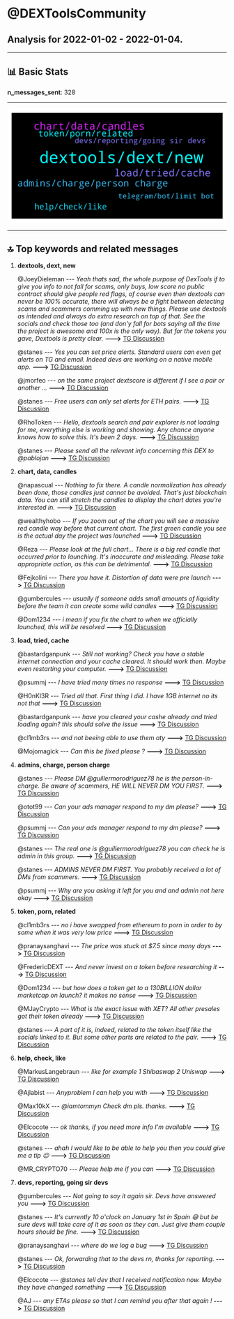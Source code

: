 # **@DEXToolsCommunity**
 ## Analysis for **2022-01-02** - **2022-01-04**.

---

## 📊 **Basic Stats**

**n_messages_sent**: 328

---
![wordcloud](DEXToolsCommunity_2Days_wordcloud.png)

---


## 🔝 **Top keywords and related messages**

1. **dextools, dext, new**

    @JoeyDieleman --- *Yeah thats sad, the whole purpose of DexTools if to give you info to not fall for scams, only buys, low score no public contract should give people red flags, of course even then dextools can never be 100% accurate, there will always be a fight between detecting scams and scammers comming up with new things. Please use dextools as intended and always do extra research on top of that. See the socials and check those too (and don'y fall for bots saying all the time the project is awesome and 100x is the only way). But for the tokens you gave, Dextools is pretty clear.* **--->** [TG Discussion](https://t.me/DEXToolsCommunity/321274)

    @stanes --- *Yes you can set price alerts. Standard users can even get alerts on TG and email. Indeed devs are working on a native mobile app.* **--->** [TG Discussion](https://t.me/DEXToolsCommunity/321150)

    @jmorfeo --- *on the same project dextscore is different if I see a pair or another ...* **--->** [TG Discussion](https://t.me/DEXToolsCommunity/321782)

    @stanes --- *Free users can only set alerts for ETH pairs.* **--->** [TG Discussion](https://t.me/DEXToolsCommunity/321152)

    @RhoToken --- *Hello, dextools search and pair explorer is not loading for me, everything else is working and showing. Any chance anyone knows how to solve this. It's been 2 days.* **--->** [TG Discussion](https://t.me/DEXToolsCommunity/321488)

    @stanes --- *Please send all the relevant info concerning this DEX to @pablojan* **--->** [TG Discussion](https://t.me/DEXToolsCommunity/321146)

2. **chart, data, candles**

    @napascual --- *Nothing to fix there. A candle normalization has already been done, those candles just cannot be avoided. That's just blockchain data. You can still stretch the candles to display the chart dates you're interested in.* **--->** [TG Discussion](https://t.me/DEXToolsCommunity/320928)

    @wealthyhobo --- *If you zoom out of the chart you will see a massive red candle way before that current chart. The first green candle you see is the actual day the project was launched* **--->** [TG Discussion](https://t.me/DEXToolsCommunity/320931)

    @Reza --- *Please look at the full chart... There is a big red candle that occurred prior to launching. It's inaccurate and misleading. Please take appropriate action, as this can be detrimental.* **--->** [TG Discussion](https://t.me/DEXToolsCommunity/321044)

    @Fejkolini --- *There you have it. Distortion of data were pre launch* **--->** [TG Discussion](https://t.me/DEXToolsCommunity/321049)

    @gumbercules --- *usually if someone adds small amounts of liquidity before the team it can create some wild candles* **--->** [TG Discussion](https://t.me/DEXToolsCommunity/321054)

    @Dom1234 --- *i mean if you fix the chart to when we officially launched, this will be resolved* **--->** [TG Discussion](https://t.me/DEXToolsCommunity/321071)

3. **load, tried, cache**

    @bastardganpunk --- *Still not working? Check you have a stable internet connection and your cache cleared. It should work then. Maybe even restarting your computer.* **--->** [TG Discussion](https://t.me/DEXToolsCommunity/321610)

    @psummj --- *I have tried many times no response* **--->** [TG Discussion](https://t.me/DEXToolsCommunity/321840)

    @H0nKl3R --- *Tried all that. First thing I did. I have 1GB internet no its not that* **--->** [TG Discussion](https://t.me/DEXToolsCommunity/321653)

    @bastardganpunk --- *have you cleared your cashe already and tried loading again? this should solve the issue* **--->** [TG Discussion](https://t.me/DEXToolsCommunity/321489)

    @cl1mb3rs --- *and not beeing able to use them aty* **--->** [TG Discussion](https://t.me/DEXToolsCommunity/321455)

    @Mojomagick --- *Can this be fixed please ?* **--->** [TG Discussion](https://t.me/DEXToolsCommunity/321098)

4. **admins, charge, person charge**

    @stanes --- *Please DM @guillermorodriguez78 he is the person-in-charge.  Be aware of scammers, HE WILL NEVER DM YOU FIRST.* **--->** [TG Discussion](https://t.me/DEXToolsCommunity/321921)

    @otot99 --- *Can your ads manager respond to my dm please?* **--->** [TG Discussion](https://t.me/DEXToolsCommunity/321681)

    @psummj --- *Can your ads manager respond to my dm please?* **--->** [TG Discussion](https://t.me/DEXToolsCommunity/321839)

    @stanes --- *The real one is @guillermorodriguez78 you can check he is admin in this group.* **--->** [TG Discussion](https://t.me/DEXToolsCommunity/321436)

    @stanes --- *ADMINS NEVER DM FIRST. You probably received a lot of DMs from scammers.* **--->** [TG Discussion](https://t.me/DEXToolsCommunity/321548)

    @psummj --- *Why are you asking it left for you and and admin not here okay* **--->** [TG Discussion](https://t.me/DEXToolsCommunity/321830)

5. **token, porn, related**

    @cl1mb3rs --- *no i have swapped from ethereum to porn in order to by some when it was very low price* **--->** [TG Discussion](https://t.me/DEXToolsCommunity/321442)

    @pranaysanghavi --- *The price was stuck at $7.5 since many days* **--->** [TG Discussion](https://t.me/DEXToolsCommunity/321762)

    @FredericDEXT --- *And never invest on a token before researching it* **--->** [TG Discussion](https://t.me/DEXToolsCommunity/321199)

    @Dom1234 --- *but how does a token get to a 130BILLION dollar marketcap on launch? it makes no sense* **--->** [TG Discussion](https://t.me/DEXToolsCommunity/321051)

    @MJayCrypto --- *What is the exact issue with XET? All other presales got their token already* **--->** [TG Discussion](https://t.me/DEXToolsCommunity/320758)

    @stanes --- *A part of it is, indeed, related to the token itself like the socials linked to it. But some other parts are related to the pair.* **--->** [TG Discussion](https://t.me/DEXToolsCommunity/321791)

6. **help, check, like**

    @MarkusLangebraun --- *like for example 1 Shibaswap 2 Uniswap* **--->** [TG Discussion](https://t.me/DEXToolsCommunity/321213)

    @Ajlabist --- *Anyproblem I can help you with* **--->** [TG Discussion](https://t.me/DEXToolsCommunity/321703)

    @Max10kX --- *@iamtommyn Check dm  pls. thanks.* **--->** [TG Discussion](https://t.me/DEXToolsCommunity/321651)

    @Elcocote --- *ok thanks, if you need more info I'm available* **--->** [TG Discussion](https://t.me/DEXToolsCommunity/321554)

    @stanes --- *ahah I would like to be able to help you then you could give me a tip 😉* **--->** [TG Discussion](https://t.me/DEXToolsCommunity/321456)

    @MR_CRYPTO70 --- *Please help me if you can* **--->** [TG Discussion](https://t.me/DEXToolsCommunity/321205)

7. **devs, reporting, going sir devs**

    @gumbercules --- *Not going to say it again sir. Devs have answered you* **--->** [TG Discussion](https://t.me/DEXToolsCommunity/321100)

    @stanes --- *It's currently 10 o'clock on January 1st in Spain 😅 but be sure devs will take care of it as soon as they can. Just give them couple hours should be fine.* **--->** [TG Discussion](https://t.me/DEXToolsCommunity/320799)

    @pranaysanghavi --- *where do we log a bug* **--->** [TG Discussion](https://t.me/DEXToolsCommunity/321759)

    @stanes --- *Ok, forwarding that to the devs rn, thanks for reporting.* **--->** [TG Discussion](https://t.me/DEXToolsCommunity/321553)

    @Elcocote --- *@stanes tell dev that I received notification now. Maybe they have changed something* **--->** [TG Discussion](https://t.me/DEXToolsCommunity/321563)

    @AJ --- *any ETAs please so that I can remind you after that again !* **--->** [TG Discussion](https://t.me/DEXToolsCommunity/320797)

